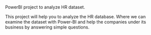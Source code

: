 PowerBI project to analyze HR dataset.

This project will help you to analyze the HR database. Where we can examine the dataset with Power-BI and help the companies under its business by answering simple questions.
